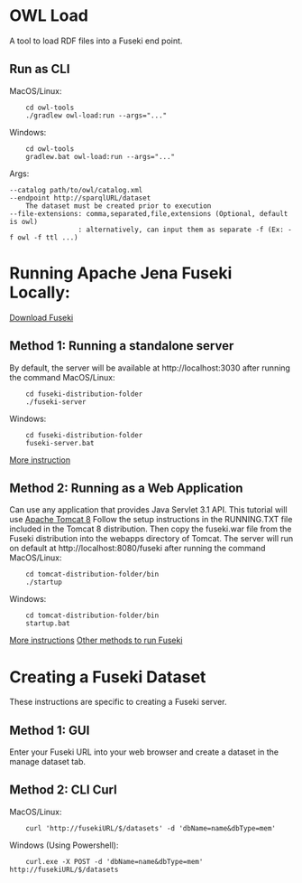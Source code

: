 # OWL Load

A tool to load RDF files into a Fuseki end point. 

## Run as CLI

MacOS/Linux:
```
    cd owl-tools
    ./gradlew owl-load:run --args="..."
```
Windows:
```
    cd owl-tools
    gradlew.bat owl-load:run --args="..."
```
Args:
```
--catalog path/to/owl/catalog.xml
--endpoint http://sparqlURL/dataset
    The dataset must be created prior to execution
--file-extensions: comma,separated,file,extensions (Optional, default is owl)
                 : alternatively, can input them as separate -f (Ex: -f owl -f ttl ...)                 
```

# Running Apache Jena Fuseki Locally:
[Download Fuseki](https://jena.apache.org/download/index.cgi)

## Method 1: Running a standalone server 
By default, the server will be available at http://localhost:3030 after running the command
MacOS/Linux: 
```
    cd fuseki-distribution-folder
    ./fuseki-server
```
Windows:
```
    cd fuseki-distribution-folder
    fuseki-server.bat
```    
[More instruction](https://jena.apache.org/documentation/fuseki2/fuseki-run.html#fuseki-standalone-server)
## Method 2: Running as a Web Application
Can use any application that provides Java Servlet 3.1 API. This tutorial will use [Apache Tomcat 8](https://tomcat.apache.org/download-80.cgi)
Follow the setup instructions in the RUNNING.TXT file included in the Tomcat 8 distribution. Then
copy the fuseki.war file from the Fuseki distribution into the webapps directory of Tomcat. The server
will run on default at http://localhost:8080/fuseki after running the command 
MacOS/Linux:
```
    cd tomcat-distribution-folder/bin
    ./startup    
```
Windows:
```
    cd tomcat-distribution-folder/bin
    startup.bat   
```
[More instructions](https://jena.apache.org/documentation/fuseki2/fuseki-quick-start.html)
[Other methods to run Fuseki](https://jena.apache.org/documentation/fuseki2/fuseki-run.html)

# Creating a Fuseki Dataset
These instructions are specific to creating a Fuseki server. 

## Method 1: GUI
Enter your Fuseki URL into your web browser and create a dataset in the manage dataset tab.

## Method 2: CLI Curl 
MacOS/Linux:
```
    curl 'http://fusekiURL/$/datasets' -d 'dbName=name&dbType=mem'
```
Windows (Using Powershell):
```
    curl.exe -X POST -d 'dbName=name&dbType=mem' http://fusekiURL/$/datasets
```
